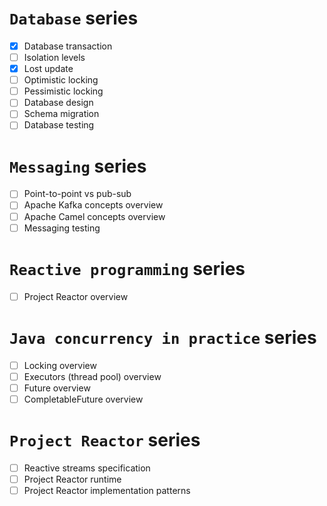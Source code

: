 # `Database` series

- [x] Database transaction
- [ ] Isolation levels
- [x] Lost update
- [ ] Optimistic locking
- [ ] Pessimistic locking
- [ ] Database design
- [ ] Schema migration
- [ ] Database testing

# `Messaging` series

- [ ] Point-to-point vs pub-sub
- [ ] Apache Kafka concepts overview
- [ ] Apache Camel concepts overview
- [ ] Messaging testing

# `Reactive programming` series

- [ ] Project Reactor overview

# `Java concurrency in practice` series

- [ ] Locking overview
- [ ] Executors (thread pool) overview
- [ ] Future overview
- [ ] CompletableFuture overview

# `Project Reactor` series

- [ ] Reactive streams specification
- [ ] Project Reactor runtime
- [ ] Project Reactor implementation patterns